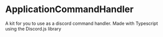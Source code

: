 # ApplicationCommandHandler
A kit for you to use as a discord command handler. Made with Typescript using the Discord.js library
